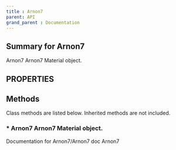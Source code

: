 ```yaml
---
title : Arnon7
parent: API
grand_parent : Documentation
---
```

## Summary for Arnon7
Arnon7 Arnon7 Material object.
## PROPERTIES
## Methods
Class methods are listed below. Inherited methods are not included.
### * Arnon7 **Arnon7** Material object.
Documentation for Arnon7/Arnon7
doc Arnon7

